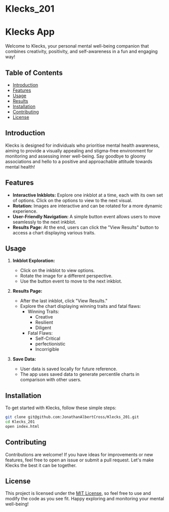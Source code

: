 # Klecks_201

# Klecks App

Welcome to Klecks, your personal mental well-being companion that combines creativity, positivity, and self-awareness in a fun and engaging way!

## Table of Contents
- [Introduction](#introduction)
- [Features](#features)
- [Usage](#usage)
- [Results](#results)
- [Installation](#installation)
- [Contributing](#contributing)
- [License](#license)

## Introduction

Klecks is designed for individuals who prioritise mental health awareness, aiming to provide a visually appealing and stigma-free environment for monitoring and assessing inner well-being. Say goodbye to gloomy associations and hello to a positive and approachable attitude towards mental health!

## Features

- **Interactive Inkblots:** Explore one inkblot at a time, each with its own set of options. Click on the options to view to the next visual.
- **Rotation:** Images are interactive and can be rotated for a more dynamic experience.
- **User-Friendly Navigation:** A simple button event allows users to move seamlessly to the next inkblot.
- **Results Page:** At the end, users can click the "View Results" button to access a chart displaying various traits.

## Usage

1. **Inkblot Exploration:**
   - Click on the inkblot to view options.
   - Rotate the image for a different perspective.
   - Use the button event to move to the next inkblot.

2. **Results Page:**
   - After the last inkblot, click "View Results."
   - Explore the chart displaying winning traits and fatal flaws:
     - Winning Traits:
       - Creative
       - Resilient
       - Diligent
     - Fatal Flaws:
       - Self-Critical
       - perfectionistic
       - Incorrigible

3. **Save Data:**
   - User data is saved locally for future reference.
   - The app uses saved data to generate percentile charts in comparison with other users.

## Installation

To get started with Klecks, follow these simple steps:

```bash
git clone git@github.com:JonathanAlbertCross/Klecks_201.git
cd Klecks_201
open index.html
```

## Contributing

Contributions are welcome! If you have ideas for improvements or new features, feel free to open an issue or submit a pull request. Let's make Klecks the best it can be together.

## License

This project is licensed under the [MIT License](LICENSE), so feel free to use and modify the code as you see fit. Happy exploring and monitoring your mental well-being!

